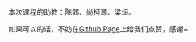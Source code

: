 本次课程的助教：陈郊、尚柯源、梁烜。

如果可以的话，不妨在[Github Page](https://tenderzada.github.io/LIChee_Computer_Network/#/)上给我们点赞，感谢~